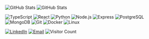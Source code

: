 ![GitHub Stats](https://github-readme-stats.vercel.app/api?username=liamstamper&theme=tokyonight&show_icons=true&hide_border=true&count_private=true)
![GitHub Stats](https://github-readme-stats.vercel.app/api/top-langs/?username=liamstamper&theme=tokyonight&show_icons=true&hide_border=true&layout=compact)

![TypeScript](https://img.shields.io/badge/TypeScript-3178C6?logo=typescript&logoColor=white)
![React](https://img.shields.io/badge/React-61DAFB?logo=react&logoColor=black)
![Python](https://img.shields.io/badge/Python-3776AB?logo=python&logoColor=white)
![Node.js](https://img.shields.io/badge/Node.js-339933?logo=node.js&logoColor=white)
![Express](https://img.shields.io/badge/Express-gray?logo=express&logoColor=white)
![PostgreSQL](https://img.shields.io/badge/PostgreSQL-336791?logo=postgresql&logoColor=white)
![MongoDB](https://img.shields.io/badge/MongoDB-47A248?logo=mongodb&logoColor=white)
![Git](https://img.shields.io/badge/Git-F05032?logo=git&logoColor=white)
![Docker](https://img.shields.io/badge/Docker-2496ED?logo=docker&logoColor=white)
![Linux](https://img.shields.io/badge/Linux-FCC624?logo=linux&logoColor=black)

[![LinkedIn](https://img.shields.io/badge/LinkedIn-0077B5?logo=linkedin&logoColor=white)](https://linkedin.com/in/liamstamper)
[![Email](https://img.shields.io/badge/Email-D14836?logo=gmail&logoColor=white)](mailto:liam.stamper@gmail.com)
![Visitor Count](https://komarev.com/ghpvc/?username=liamstamper&color=blue)
